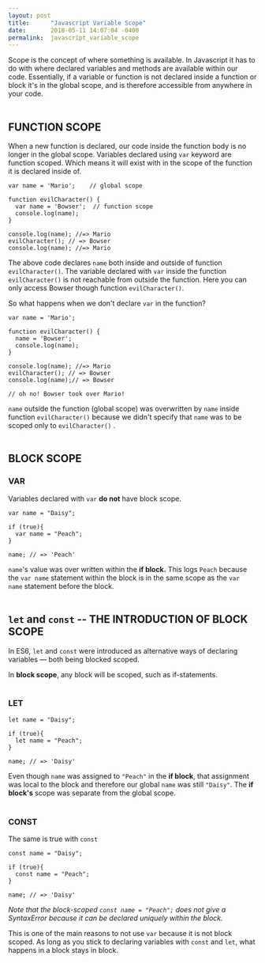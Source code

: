 ```yaml
---
layout: post
title:      "Javascript Variable Scope"
date:       2018-05-11 14:07:04 -0400
permalink:  javascript_variable_scope
---
```


Scope is the concept of where something is available. In Javascript it has to do with where declared variables and methods are available within our code. Essentially, if a variable or function is not declared inside a function or block it's in the global scope, and is therefore accessible from anywhere in your code. 
<br>
<br>
## FUNCTION SCOPE

When a new function is declared, our code inside the function body is no longer in the global scope. Variables declared using `var` keyword are function scoped. Which means it will exist with in the scope of the function it is declared inside of.

```
var name = 'Mario';    // global scope

function evilCharacter() {  
  var name = 'Bowser';  // function scope
  console.log(name); 
}

console.log(name); //=> Mario
evilCharacter(); // => Bowser
console.log(name); //=> Mario
```
The above code declares `name` both inside and outside of function `evilCharacter()`. The variable declared with `var` inside the function `evilCharacter()` is not reachable from outside the function. Here you can only access Bowser though function `evilCharacter()`.

So what happens when we don't declare `var` in the function?

```
var name = 'Mario';

function evilCharacter() {  
  name = 'Bowser';
  console.log(name); 
}

console.log(name); //=> Mario
evilCharacter(); // => Bowser
console.log(name);// => Bowser

// oh no! Bowser took over Mario!
```
`name` outside the function (global scope) was overwritten by `name` inside function `evilCharacter()` because we didn't specify that `name` was to be scoped only to `evilCharacter()` .
<br>
<br>
## BLOCK SCOPE
### VAR

Variables declared with `var`  **do not** have block scope. 
```
var name = "Daisy"; 

if (true){
  var name = "Peach";
} 

name; // => 'Peach'
```
`name`'s value was over written within the **if block.** This logs `Peach` because the `var name` statement within the block is in the same scope as the `var name` statement before the block.
<br>
<br>
## `let` and `const` -- THE INTRODUCTION OF BLOCK SCOPE

In ES6, `let` and `const` were introduced as alternative ways of declaring variables — both being blocked scoped.

In **block scope**, any block will be scoped, such as if-statements. 
<br>
<br>
### LET

```
let name = "Daisy"; 

if (true){
  let name = "Peach";
} 

name; // => 'Daisy'
```
Even though `name` was assigned to `"Peach"` in the **if block**, that assignment was local to the block and therefore our global `name` was still `"Daisy"`. The **if block's** scope was separate from the global scope.
<br>
<br>
### CONST

The same is true with `const`
```
const name = "Daisy"; 

if (true){
  const name = "Peach";
} 

name; // => 'Daisy'
```
*Note that the block-scoped `const name = "Peach";` does not give a SyntaxError because it can be declared uniquely within the block.*

This is one of the main reasons to not use `var` because it is not block scoped.  As long as you stick to declaring variables with `const` and `let`, what happens in a block stays in block.

